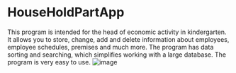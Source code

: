 # HouseHoldPartApp
This program is intended for the head of economic activity in kindergarten. It allows you to store, change, add and delete information about employees, employee schedules, premises and much more. The program has data sorting and searching, which simplifies working with a large database. The program is very easy to use.
![image](https://github.com/davidUtr/HouseHoldPartApp/assets/139981374/a484c183-99e3-4b71-803d-318e638b67bd)
